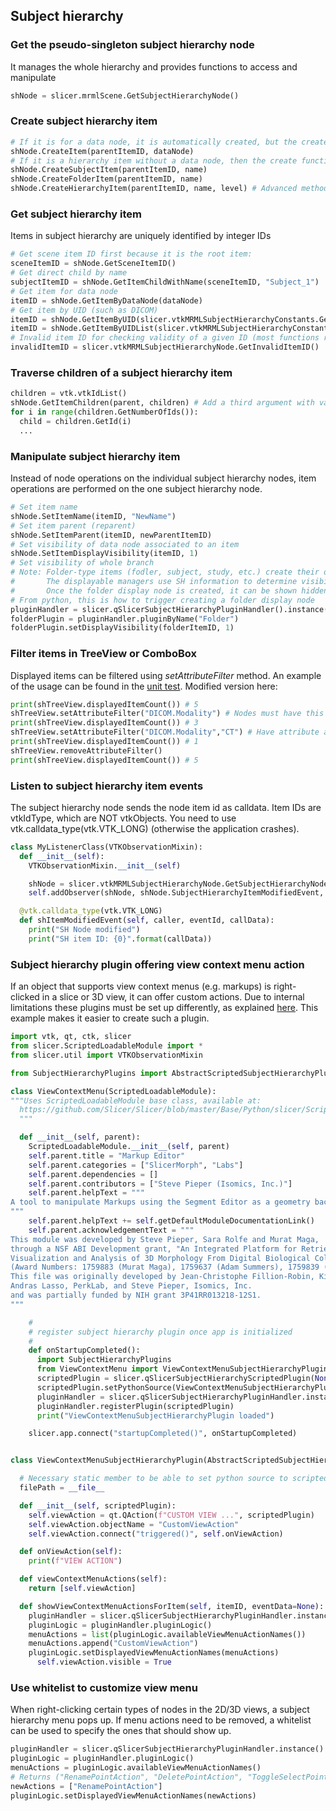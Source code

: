 ## Subject hierarchy

### Get the pseudo-singleton subject hierarchy node

It manages the whole hierarchy and provides functions to access and manipulate

```python
shNode = slicer.mrmlScene.GetSubjectHierarchyNode()
```

### Create subject hierarchy item

```python
# If it is for a data node, it is automatically created, but the create function can be used to set parent:
shNode.CreateItem(parentItemID, dataNode)
# If it is a hierarchy item without a data node, then the create function must be used:
shNode.CreateSubjectItem(parentItemID, name)
shNode.CreateFolderItem(parentItemID, name)
shNode.CreateHierarchyItem(parentItemID, name, level) # Advanced method to set level attribute manually (usually subject, study, or folder, but it can be a virtual branch for example)
```

### Get subject hierarchy item

Items in subject hierarchy are uniquely identified by integer IDs

```python
# Get scene item ID first because it is the root item:
sceneItemID = shNode.GetSceneItemID()
# Get direct child by name
subjectItemID = shNode.GetItemChildWithName(sceneItemID, "Subject_1")
# Get item for data node
itemID = shNode.GetItemByDataNode(dataNode)
# Get item by UID (such as DICOM)
itemID = shNode.GetItemByUID(slicer.vtkMRMLSubjectHierarchyConstants.GetDICOMUIDName(), seriesInstanceUid)
itemID = shNode.GetItemByUIDList(slicer.vtkMRMLSubjectHierarchyConstants.GetDICOMInstanceUIDName(), instanceUID)
# Invalid item ID for checking validity of a given ID (most functions return the invalid ID when item is not found)
invalidItemID = slicer.vtkMRMLSubjectHierarchyNode.GetInvalidItemID()
```

### Traverse children of a subject hierarchy item

```python
children = vtk.vtkIdList()
shNode.GetItemChildren(parent, children) # Add a third argument with value True for recursive query
for i in range(children.GetNumberOfIds()):
  child = children.GetId(i)
  ...
```

### Manipulate subject hierarchy item

Instead of node operations on the individual subject hierarchy nodes, item operations are performed on the one subject hierarchy node.

```python
# Set item name
shNode.SetItemName(itemID, "NewName")
# Set item parent (reparent)
shNode.SetItemParent(itemID, newParentItemID)
# Set visibility of data node associated to an item
shNode.SetItemDisplayVisibility(itemID, 1)
# Set visibility of whole branch
# Note: Folder-type items (fodler, subject, study, etc.) create their own display nodes when show/hiding from UI.
#       The displayable managers use SH information to determine visibility of an item, so no need to show/hide individual leaf nodes any more.
#       Once the folder display node is created, it can be shown hidden simply using shNode.SetItemDisplayVisibility
# From python, this is how to trigger creating a folder display node
pluginHandler = slicer.qSlicerSubjectHierarchyPluginHandler().instance()
folderPlugin = pluginHandler.pluginByName("Folder")
folderPlugin.setDisplayVisibility(folderItemID, 1)
```

### Filter items in TreeView or ComboBox

Displayed items can be filtered using *setAttributeFilter* method. An example of the usage can be found in the [unit test](https://github.com/Slicer/Slicer/blob/e66e3b08e35384526528e6ae678e9ec9f079f286/Applications/SlicerApp/Testing/Python/SubjectHierarchyGenericSelfTest.py#L352-L360). Modified version here:

```python
print(shTreeView.displayedItemCount()) # 5
shTreeView.setAttributeFilter("DICOM.Modality") # Nodes must have this attribute
print(shTreeView.displayedItemCount()) # 3
shTreeView.setAttributeFilter("DICOM.Modality","CT") # Have attribute and equal ``CT``
print(shTreeView.displayedItemCount()) # 1
shTreeView.removeAttributeFilter()
print(shTreeView.displayedItemCount()) # 5
```

### Listen to subject hierarchy item events

The subject hierarchy node sends the node item id as calldata. Item IDs are vtkIdType, which are NOT vtkObjects. You need to use vtk.calldata_type(vtk.VTK_LONG) (otherwise the application crashes).

```python
class MyListenerClass(VTKObservationMixin):
  def __init__(self):
    VTKObservationMixin.__init__(self)

    shNode = slicer.vtkMRMLSubjectHierarchyNode.GetSubjectHierarchyNode(slicer.mrmlScene)
    self.addObserver(shNode, shNode.SubjectHierarchyItemModifiedEvent, self.shItemModifiedEvent)

  @vtk.calldata_type(vtk.VTK_LONG)
  def shItemModifiedEvent(self, caller, eventId, callData):
    print("SH Node modified")
    print("SH item ID: {0}".format(callData))
```

### Subject hierarchy plugin offering view context menu action

If an object that supports view context menus (e.g. markups) is right-clicked in a slice or 3D view, it can offer custom actions. Due to internal limitations these plugins must be set up differently, as explained [here](https://github.com/Slicer/Slicer/blob/master/Modules/Loadable/Annotations/SubjectHierarchyPlugins/AnnotationsSubjectHierarchyPlugin.py#L96-L107). This example makes it easier to create such a plugin.

```python
import vtk, qt, ctk, slicer
from slicer.ScriptedLoadableModule import *
from slicer.util import VTKObservationMixin

from SubjectHierarchyPlugins import AbstractScriptedSubjectHierarchyPlugin

class ViewContextMenu(ScriptedLoadableModule):
"""Uses ScriptedLoadableModule base class, available at:
  https://github.com/Slicer/Slicer/blob/master/Base/Python/slicer/ScriptedLoadableModule.py
  """

  def __init__(self, parent):
    ScriptedLoadableModule.__init__(self, parent)
    self.parent.title = "Markup Editor"
    self.parent.categories = ["SlicerMorph", "Labs"]
    self.parent.dependencies = []
    self.parent.contributors = ["Steve Pieper (Isomics, Inc.)"]
    self.parent.helpText = """
A tool to manipulate Markups using the Segment Editor as a geometry backend
"""
    self.parent.helpText += self.getDefaultModuleDocumentationLink()
    self.parent.acknowledgementText = """
This module was developed by Steve Pieper, Sara Rolfe and Murat Maga,
through a NSF ABI Development grant, "An Integrated Platform for Retrieval,
Visualization and Analysis of 3D Morphology From Digital Biological Collections"
(Award Numbers: 1759883 (Murat Maga), 1759637 (Adam Summers), 1759839 (Douglas Boyer)).
This file was originally developed by Jean-Christophe Fillion-Robin, Kitware Inc.,
Andras Lasso, PerkLab, and Steve Pieper, Isomics, Inc.
and was partially funded by NIH grant 3P41RR013218-12S1.
"""

    #
    # register subject hierarchy plugin once app is initialized
    #
    def onStartupCompleted():
      import SubjectHierarchyPlugins
      from ViewContextMenu import ViewContextMenuSubjectHierarchyPlugin
      scriptedPlugin = slicer.qSlicerSubjectHierarchyScriptedPlugin(None)
      scriptedPlugin.setPythonSource(ViewContextMenuSubjectHierarchyPlugin.filePath)
      pluginHandler = slicer.qSlicerSubjectHierarchyPluginHandler.instance()
      pluginHandler.registerPlugin(scriptedPlugin)
      print("ViewContextMenuSubjectHierarchyPlugin loaded")

    slicer.app.connect("startupCompleted()", onStartupCompleted)


class ViewContextMenuSubjectHierarchyPlugin(AbstractScriptedSubjectHierarchyPlugin):

  # Necessary static member to be able to set python source to scripted subject hierarchy plugin
  filePath = __file__

  def __init__(self, scriptedPlugin):
    self.viewAction = qt.QAction(f"CUSTOM VIEW ...", scriptedPlugin)
    self.viewAction.objectName = "CustomViewAction"
    self.viewAction.connect("triggered()", self.onViewAction)

  def onViewAction(self):
    print(f"VIEW ACTION")

  def viewContextMenuActions(self):
    return [self.viewAction]

  def showViewContextMenuActionsForItem(self, itemID, eventData=None):
    pluginHandler = slicer.qSlicerSubjectHierarchyPluginHandler.instance()
    pluginLogic = pluginHandler.pluginLogic()
    menuActions = list(pluginLogic.availableViewMenuActionNames())
    menuActions.append("CustomViewAction")
    pluginLogic.setDisplayedViewMenuActionNames(menuActions)
      self.viewAction.visible = True
```

### Use whitelist to customize view menu

When right-clicking certain types of nodes in the 2D/3D views, a subject hierarchy menu pops up. If menu actions need to be removed, a whitelist can be used to specify the ones that should show up.

```python
pluginHandler = slicer.qSlicerSubjectHierarchyPluginHandler.instance()
pluginLogic = pluginHandler.pluginLogic()
menuActions = pluginLogic.availableViewMenuActionNames()
# Returns ("RenamePointAction", "DeletePointAction", "ToggleSelectPointAction", "EditPropertiesAction")
newActions = ["RenamePointAction"]
pluginLogic.setDisplayedViewMenuActionNames(newActions)
```
